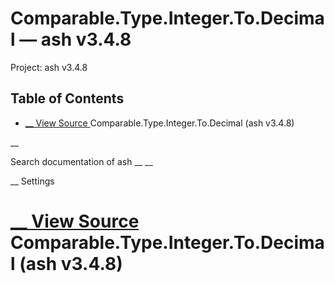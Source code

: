 # Comparable.Type.Integer.To.Decimal — ash v3.4.8

Project: ash v3.4.8

## Table of Contents

- [ __ View Source ](external_link) Comparable.Type.Integer.To.Decimal (ash v3.4.8)

__

Search documentation of ash __ __

__ Settings

#  [ __ View Source ](external_link) Comparable.Type.Integer.To.Decimal (ash v3.4.8)

